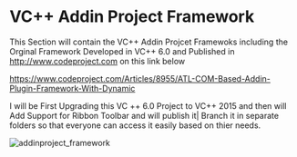 
VC++ Addin Project Framework 
=============================

This Section will contain the VC++ Addin Projcet Framewoks including the Orginal Framework Developed in VC++ 6.0 and Published in http://www.codeproject.com on this link below

https://www.codeproject.com/Articles/8955/ATL-COM-Based-Addin-Plugin-Framework-With-Dynamic

I will be First Upgrading this VC ++ 6.0 Project to VC++ 2015 and then will Add Support for Ribbon Toolbar and will publish it| Branch it in separate folders so that everyone can access it easily based on thier needs.  

![addinproject_framework](https://user-images.githubusercontent.com/26991414/48569891-f0a35600-e928-11e8-88ee-7d84b25336ce.jpg)
 
